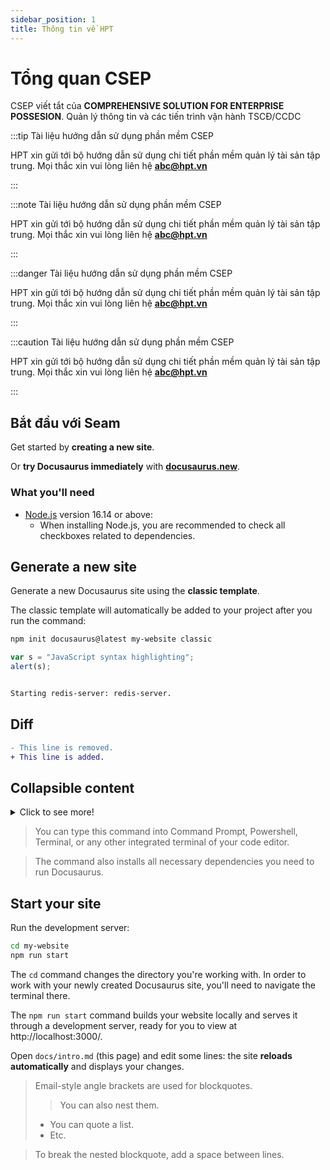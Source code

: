 ```yaml
---
sidebar_position: 1
title: Thông tin về HPT
---
```


# Tổng quan CSEP

CSEP viết tắt của **COMPREHENSIVE SOLUTION FOR ENTERPRISE POSSESION**.
Quản lý thông tin và các tiến trình vận hành TSCĐ/CCDC

:::tip Tài liệu hướng dẫn sử dụng phần mềm CSEP

HPT xin gửi tới bộ hướng dẫn sử dụng chi tiết phần mềm quản lý tài sản tập trung. Mọi thắc xin vui lòng liên hệ **abc@hpt.vn**

:::

:::note Tài liệu hướng dẫn sử dụng phần mềm CSEP

HPT xin gửi tới bộ hướng dẫn sử dụng chi tiết phần mềm quản lý tài sản tập trung. Mọi thắc xin vui lòng liên hệ **abc@hpt.vn**

:::

:::danger Tài liệu hướng dẫn sử dụng phần mềm CSEP

HPT xin gửi tới bộ hướng dẫn sử dụng chi tiết phần mềm quản lý tài sản tập trung. Mọi thắc xin vui lòng liên hệ **abc@hpt.vn**

:::

:::caution Tài liệu hướng dẫn sử dụng phần mềm CSEP

HPT xin gửi tới bộ hướng dẫn sử dụng chi tiết phần mềm quản lý tài sản tập trung. Mọi thắc xin vui lòng liên hệ **abc@hpt.vn**

:::

## Bắt đầu với Seam

Get started by **creating a new site**.

Or **try Docusaurus immediately** with **[docusaurus.new](https://docusaurus.new)**.

### What you'll need

- [Node.js](https://nodejs.org/en/download/) version 16.14 or above:
  - When installing Node.js, you are recommended to check all checkboxes related to dependencies.

## Generate a new site

Generate a new Docusaurus site using the **classic template**.

The classic template will automatically be added to your project after you run the command:

```bash
npm init docusaurus@latest my-website classic
```

```javascript
var s = "JavaScript syntax highlighting";
alert(s);
```

```bash

Starting redis-server: redis-server.

```

## Diff

<!-- Diff -->

```diff
- This line is removed.
+ This line is added.
```

## Collapsible content

<details>
<summary>Click to see more!</summary>
## More awesoms tips!
</details>

> You can type this command into Command Prompt, Powershell, Terminal, or any other integrated terminal of your code editor.

> The command also installs all necessary dependencies you need to run Docusaurus.

## Start your site

Run the development server:

```bash
cd my-website
npm run start
```

The `cd` command changes the directory you're working with. In order to work with your newly created Docusaurus site, you'll need to navigate the terminal there.

The `npm run start` command builds your website locally and serves it through a development server, ready for you to view at http://localhost:3000/.

Open `docs/intro.md` (this page) and edit some lines: the site **reloads automatically** and displays your changes.


> Email-style angle brackets are used for blockquotes.
>> You can also nest them.
>>
> * You can quote a list.
> * Etc.

> To break the nested blockquote, add a space between lines.
